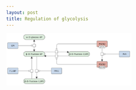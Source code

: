 ```yaml
---
layout: post
title: Regulation of glycolysis
---
```

<a href="/glycolysis/"><img id="logo" src="/images/figure01v03.png" style="width:67%;"/></a>
